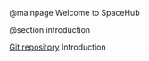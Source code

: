 @mainpage Welcome to SpaceHub

 
 @section introduction

[Git repository](https://github.com/YihanWangAstro/SpaceHub)
 Introduction